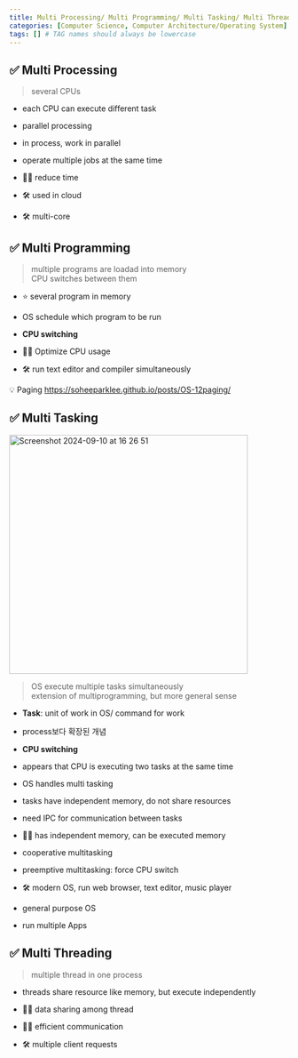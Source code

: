 ```yaml
---
title: Multi Processing/ Multi Programming/ Multi Tasking/ Multi Threading
categories: [Computer Science, Computer Architecture/Operating System]
tags: [] # TAG names should always be lowercase
---
```


## ✅ Multi Processing

> several CPUs <br>

- each CPU can execute different task
- parallel processing

- in process, work in parallel
- operate multiple jobs at the same time
- 👍🏻 reduce time

- 🛠️ used in cloud
- 🛠️ multi-core

## ✅ Multi Programming

> multiple programs are loadad into memory <br>
> CPU switches between them <br>

- ⭐️ several program in memory
- OS schedule which program to be run
- **CPU switching**
- 👍🏻 Optimize CPU usage

- 🛠️ run text editor and compiler simultaneously

💡 Paging <https://soheeparklee.github.io/posts/OS-12paging/>

## ✅ Multi Tasking

<img width="430" alt="Screenshot 2024-09-10 at 16 26 51" src="https://github.com/user-attachments/assets/f33f41f5-f219-4345-8302-160d6f566090">

> OS execute multiple tasks simultaneously <br>
> extension of multiprogramming, but more general sense <br>

- **Task**: unit of work in OS/ command for work <br>
- process보다 확장된 개념 <br>
- **CPU switching**
- appears that CPU is executing two tasks at the same time

- OS handles multi tasking
- tasks have independent memory, do not share resources
- need IPC for communication between tasks
- 👍🏻 has independent memory, can be executed memory

- cooperative multitasking
- preemptive multitasking: force CPU switch

- 🛠️ modern OS, run web browser, text editor, music player
- general purpose OS
- run multiple Apps

## ✅ Multi Threading

> multiple thread in one process

- threads share resource like memory, but execute independently

- 👍🏻 data sharing among thread
- 👍🏻 efficient communication

- 🛠️ multiple client requests
